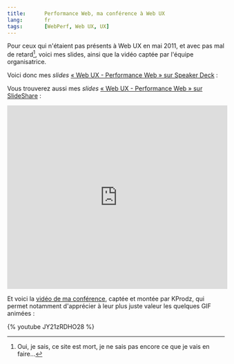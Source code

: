 ```yaml
---
title:      Performance Web, ma conférence à Web UX
lang:       fr
tags:       [WebPerf, Web UX, UX]
---
```


Pour ceux qui n'étaient pas présents à Web UX en mai 2011, et avec pas mal de retard[^1], voici mes slides, ainsi que la vidéo captée par l'équipe organisatrice.

[^1]: Oui, je sais, ce site est mort, je ne sais pas encore ce que je vais en faire…

Voici donc mes *slides* [« Web UX - Performance Web » sur Speaker Deck](http://speakerdeck.com/u/nhoizey/p/web-ux-performance-web) :

<script src="https://speakerdeck.com/embed/4e855430aac4860050001db9.js"></script>

Vous trouverez aussi mes *slides* [« Web UX - Performance Web » sur SlideShare](http://www.slideshare.net/nhoizey/web-ux-performance-web) :

<div style="width:510px">
<iframe src="https://www.slideshare.net/slideshow/embed_code/8166402?rel=0" width="510" height="426" frameborder="0" marginwidth="0" marginheight="0" scrolling="no"></iframe>
</div>

Et voici la [vidéo de ma conférence](https://www.youtube.com/watch?v=JY21zRDHO28), captée et montée par KProdz, qui permet notamment d'apprécier à leur plus juste valeur les quelques GIF animées :

{% youtube JY21zRDHO28 %}
